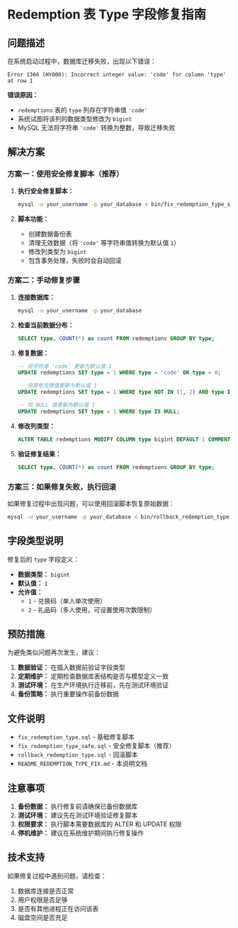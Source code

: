 # Redemption 表 Type 字段修复指南

## 问题描述

在系统启动过程中，数据库迁移失败，出现以下错误：

```
Error 1366 (HY000): Incorrect integer value: 'code' for column 'type' at row 1
```

**错误原因：**
- `redemptions` 表的 `type` 列存在字符串值 `'code'`
- 系统试图将该列的数据类型修改为 `bigint`
- MySQL 无法将字符串 `'code'` 转换为整数，导致迁移失败

## 解决方案

### 方案一：使用安全修复脚本（推荐）

1. **执行安全修复脚本：**
   ```bash
   mysql -u your_username -p your_database < bin/fix_redemption_type_safe.sql
   ```

2. **脚本功能：**
   - 创建数据备份表
   - 清理无效数据（将 `'code'` 等字符串值转换为默认值 `1`）
   - 修改列类型为 `bigint`
   - 包含事务处理，失败时会自动回滚

### 方案二：手动修复步骤

1. **连接数据库：**
   ```bash
   mysql -u your_username -p your_database
   ```

2. **检查当前数据分布：**
   ```sql
   SELECT type, COUNT(*) as count FROM redemptions GROUP BY type;
   ```

3. **修复数据：**
   ```sql
   -- 将字符串 'code' 更新为默认值 1
   UPDATE redemptions SET type = 1 WHERE type = 'code' OR type = 0;
   
   -- 将其他无效值更新为默认值 1
   UPDATE redemptions SET type = 1 WHERE type NOT IN (1, 2) AND type IS NOT NULL;
   
   -- 将 NULL 值更新为默认值 1
   UPDATE redemptions SET type = 1 WHERE type IS NULL;
   ```

4. **修改列类型：**
   ```sql
   ALTER TABLE redemptions MODIFY COLUMN type bigint DEFAULT 1 COMMENT '1: 兑换码（单人单次）, 2: 礼品码（多人使用）';
   ```

5. **验证修复结果：**
   ```sql
   SELECT type, COUNT(*) as count FROM redemptions GROUP BY type;
   ```

### 方案三：如果修复失败，执行回滚

如果修复过程中出现问题，可以使用回滚脚本恢复原始数据：

```bash
mysql -u your_username -p your_database < bin/rollback_redemption_type.sql
```

## 字段类型说明

修复后的 `type` 字段定义：
- **数据类型：** `bigint`
- **默认值：** `1`
- **允许值：**
  - `1` - 兑换码（单人单次使用）
  - `2` - 礼品码（多人使用，可设置使用次数限制）

## 预防措施

为避免类似问题再次发生，建议：

1. **数据验证：** 在插入数据前验证字段类型
2. **定期维护：** 定期检查数据库表结构是否与模型定义一致
3. **测试环境：** 在生产环境执行迁移前，先在测试环境验证
4. **备份策略：** 执行重要操作前备份数据

## 文件说明

- `fix_redemption_type.sql` - 基础修复脚本
- `fix_redemption_type_safe.sql` - 安全修复脚本（推荐）
- `rollback_redemption_type.sql` - 回滚脚本
- `README_REDEMPTION_TYPE_FIX.md` - 本说明文档

## 注意事项

1. **备份数据：** 执行修复前请确保已备份数据库
2. **测试环境：** 建议先在测试环境验证修复脚本
3. **权限要求：** 执行脚本需要数据库的 ALTER 和 UPDATE 权限
4. **停机维护：** 建议在系统维护期间执行修复操作

## 技术支持

如果修复过程中遇到问题，请检查：
1. 数据库连接是否正常
2. 用户权限是否足够
3. 是否有其他进程正在访问该表
4. 磁盘空间是否充足
